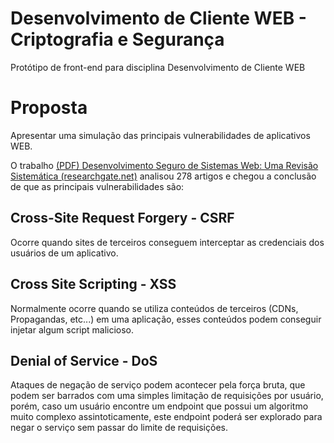 # Desenvolvimento de Cliente WEB - Criptografia e Segurança
Protótipo de front-end para disciplina Desenvolvimento de Cliente WEB

# Proposta

Apresentar uma simulação das principais vulnerabilidades de aplicativos WEB.

O  trabalho [(PDF) Desenvolvimento Seguro de Sistemas Web: Uma Revisão Sistemática (researchgate.net)](https://www.researchgate.net/publication/357436534_Desenvolvimento_Seguro_de_Sistemas_Web_Uma_Revisao_Sistematica) analisou 278 artigos e chegou a conclusão de que as principais vulnerabilidades são:

## Cross-Site Request Forgery - CSRF
Ocorre quando sites de terceiros conseguem interceptar as credenciais dos usuários de um aplicativo.
## Cross Site Scripting - XSS
Normalmente ocorre quando se utiliza conteúdos de terceiros (CDNs, Propagandas, etc...) em uma aplicação, esses conteúdos podem conseguir injetar algum script malicioso.
## Denial of Service - DoS
Ataques de negação de serviço podem acontecer pela força bruta, que podem ser barrados com uma simples limitação de requisições por usuário, porém, caso um usuário encontre um endpoint que possui um algoritmo muito complexo assintoticamente, este endpoint poderá ser explorado para negar o serviço sem passar do limite de requisições. 

